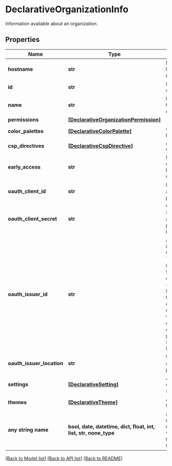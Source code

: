 # DeclarativeOrganizationInfo

Information available about an organization.

## Properties
Name | Type | Description | Notes
------------ | ------------- | ------------- | -------------
**hostname** | **str** | Formal hostname used in deployment. | 
**id** | **str** | Identifier of the organization. | 
**name** | **str** | Formal name of the organization. | 
**permissions** | [**[DeclarativeOrganizationPermission]**](DeclarativeOrganizationPermission.md) |  | 
**color_palettes** | [**[DeclarativeColorPalette]**](DeclarativeColorPalette.md) | A list of color palettes. | [optional] 
**csp_directives** | [**[DeclarativeCspDirective]**](DeclarativeCspDirective.md) | A list of CSP directives. | [optional] 
**early_access** | **str** | Early access defined on level Organization | [optional] 
**oauth_client_id** | **str** | Identifier of the authentication provider | [optional] 
**oauth_client_secret** | **str** | Communication secret of the authentication provider (never returned back). | [optional] 
**oauth_issuer_id** | **str** | Any string identifying the OIDC provider. This value is used as suffix for OAuth2 callback (redirect) URL. If not defined, the standard callback URL is used. This value is valid only for external OIDC providers, not for the internal DEX provider. | [optional] 
**oauth_issuer_location** | **str** | URI of the authentication provider. | [optional] 
**settings** | [**[DeclarativeSetting]**](DeclarativeSetting.md) | A list of organization settings. | [optional] 
**themes** | [**[DeclarativeTheme]**](DeclarativeTheme.md) | A list of themes. | [optional] 
**any string name** | **bool, date, datetime, dict, float, int, list, str, none_type** | any string name can be used but the value must be the correct type | [optional]

[[Back to Model list]](../README.md#documentation-for-models) [[Back to API list]](../README.md#documentation-for-api-endpoints) [[Back to README]](../README.md)


